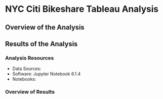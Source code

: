 # NYC Citi Bikeshare Tableau Analysis 

## Overview of the Analysis



## Results of the Analysis

### Analysis Resources
* Data Sources: 
* Software: Jupyter Notebook 6.1.4 
* Notebooks: 
 
### Overview of Results 

